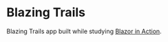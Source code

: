 # Blazing Trails

Blazing Trails app built while studying [Blazor in Action](https://www.manning.com/books/blazor-in-action).
